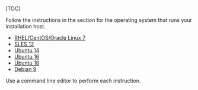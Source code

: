 [TOC]

Follow the instructions in the section for the operating system that runs your installation host.

- [RHEL/CentOS/Oracle Linux 7]($ITAS-RHEL-CentOS-OracleLinux7)
- [SLES 12]($ITAS-SLES12)
- [Ubuntu 14]($ITAS-Ubuntu14)
- [Ubuntu 16]($ITAS-Ubuntu16)
- [Ubuntu 18]($ITAS-Ubuntu18)
- [Debian 9]($ITAS-Debian9)

Use a command line editor to perform each instruction.
